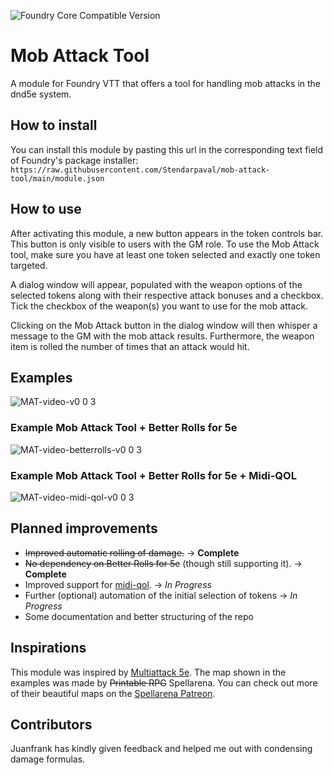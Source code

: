 ![Foundry Core Compatible Version](https://img.shields.io/badge/dynamic/json.svg?url=https%3A%2F%2Fraw.githubusercontent.com%2FStendarpaval%2Fmob-attack-tool%2Fmaster%2Fmodule.json&label=Foundry%20Version&query=$.compatibleCoreVersion&colorB=orange)
# Mob Attack Tool
A module for Foundry VTT that offers a tool for handling mob attacks in the dnd5e system.

## How to install
You can install this module by pasting this url in the corresponding text field of Foundry's package installer: `https://raw.githubusercontent.com/Stendarpaval/mob-attack-tool/main/module.json`

## How to use
After activating this module, a new button appears in the token controls bar. This button is only visible to users with the GM role. To use the Mob Attack tool, make sure you have at least one token selected and exactly one token targeted. 

A dialog window will appear, populated with the weapon options of the selected tokens along with their respective attack bonuses and a checkbox. Tick the checkbox of the weapon(s) you want to use for the mob attack. 

Clicking on the Mob Attack button in the dialog window will then whisper a message to the GM with the mob attack results. Furthermore, the weapon item is rolled the number of times that an attack would hit.

## Examples

![MAT-video-v0 0 3](https://user-images.githubusercontent.com/17188192/110196581-c81b2f00-7e45-11eb-908a-f0fd73567e10.gif)

### Example Mob Attack Tool + Better Rolls for 5e

![MAT-video-betterrolls-v0 0 3](https://user-images.githubusercontent.com/17188192/110196617-f567dd00-7e45-11eb-8353-2ca75682268d.gif)

### Example Mob Attack Tool + Better Rolls for 5e + Midi-QOL

![MAT-video-midi-qol-v0 0 3](https://user-images.githubusercontent.com/17188192/110196624-0fa1bb00-7e46-11eb-9ec1-ade1ef8dff96.gif)

## Planned improvements
* ~~Improved automatic rolling of damage.~~ -> __Complete__
* ~~No dependency on Better Rolls for 5e~~ (though still supporting it). -> __Complete__
* Improved support for [midi-qol](https://gitlab.com/tposney/midi-qol). -> _In Progress_
* Further (optional) automation of the initial selection of tokens -> _In Progress_
* Some documentation and better structuring of the repo

## Inspirations
This module was inspired by [Multiattack 5e](https://github.com/jessev14/Multiattack-5e).
The map shown in the examples was made by ~~Printable RPG~~ Spellarena. You can check out more of their beautiful maps on the [Spellarena Patreon](https://www.patreon.com/m/spellarena). 

## Contributors
Juanfrank has kindly given feedback and helped me out with condensing damage formulas.
